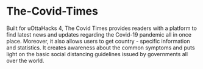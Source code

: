 # The-Covid-Times
Built for uOttaHacks 4, The Covid Times provides readers with a platform to find latest news and updates regarding the Covid-19 pandemic all in once place. Moreover, it also allows users to get country - specific information and statistics. It creates awareness about the common symptoms and puts light on the basic social distancing guidelines issued by governments all over the world.
